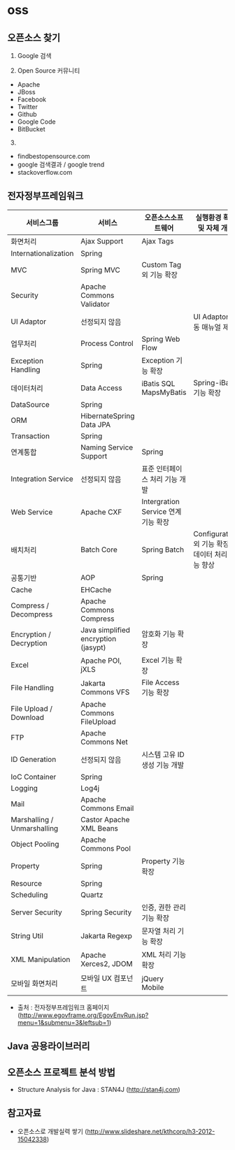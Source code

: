 # oss

## 오픈소스 찾기

1. Google 검색

2. Open Source 커뮤니티
  - Apache
  - JBoss
  - Facebook
  - Twitter
  - Github
  - Google Code
  - BitBucket

3. 
  - findbestopensource.com
  - google 검색결과 / google trend
  - stackoverflow.com
  
## 전자정부프레임워크

| 서비스그룹                  | 서비스                              | 오픈소스소프트웨어                  | 실행환경 확장 및 자체 개발                          |
|-----------------------------|-------------------------------------|-------------------------------------|-----------------------------------------------------|
| 화면처리                    | Ajax Support                        | Ajax Tags                           |                                                     |
| Internationalization        | Spring                              |                                     |                                                     |
| MVC                         | Spring MVC                          | Custom Tag 외 기능 확장             |                                                     |
| Security                    | Apache Commons Validator            |                                     |                                                     |
| UI Adaptor                  | 선정되지 않음                       |                                     | UI Adaptor 연동 매뉴얼 제공                         |
| 업무처리                    | Process Control                     | Spring Web Flow                     |                                                     |
| Exception Handling          | Spring                              | Exception 기능 확장                 |                                                     |
| 데이터처리                  | Data Access                         | iBatis SQL MapsMyBatis              | Spring-iBatis 기능 확장                             |
| DataSource                  | Spring                              |                                     |                                                     |
| ORM                         | HibernateSpring Data JPA            |                                     |                                                     |
| Transaction                 | Spring                              |                                     |                                                     |
| 연계통합                    | Naming Service Support              | Spring                              |                                                     |
| Integration Service         | 선정되지 않음                       | 표준 인터페이스 처리 기능 개발      |                                                     |
| Web Service                 | Apache CXF                          | Intergration Service 연계 기능 확장 |                                                     |
| 배치처리                    | Batch Core                          | Spring Batch                        | Configuration 외 기능 확장 및 데이터 처리 성능 향상 |
| 공통기반                    | AOP                                 | Spring                              |                                                     |
| Cache                       | EHCache                             |                                     |                                                     |
| Compress / Decompress       | Apache Commons Compress             |                                     |                                                     |
| Encryption / Decryption     | Java simplified encryption (jasypt) | 암호화 기능 확장                    |                                                     |
| Excel                       | Apache POI, jXLS                    | Excel 기능 확장                     |                                                     |
| File Handling               | Jakarta Commons VFS                 | File Access 기능 확장               |                                                     |
| File Upload / Download      | Apache Commons FileUpload           |                                     |                                                     |
| FTP                         | Apache Commons Net                  |                                     |                                                     |
| ID Generation               | 선정되지 않음                       | 시스템 고유 ID 생성 기능 개발       |                                                     |
| IoC Container               | Spring                              |                                     |                                                     |
| Logging                     | Log4j                               |                                     |                                                     |
| Mail                        | Apache Commons Email                |                                     |                                                     |
| Marshalling / Unmarshalling | Castor Apache XML Beans             |                                     |                                                     |
| Object Pooling              | Apache Commons Pool                 |                                     |                                                     |
| Property                    | Spring                              | Property 기능 확장                  |                                                     |
| Resource                    | Spring                              |                                     |                                                     |
| Scheduling                  | Quartz                              |                                     |                                                     |
| Server Security             | Spring Security                     | 인증, 권한 관리 기능 확장           |                                                     |
| String Util                 | Jakarta Regexp                      | 문자열 처리 기능 확장               |                                                     |
| XML Manipulation            | Apache Xerces2, JDOM                | XML 처리 기능 확장                  |                                                     |
| 모바일 화면처리             | 모바일 UX 컴포넌트                  | jQuery Mobile                       |                                                     |

- 출처 : 전자정부프레임워크 홈페이지 (http://www.egovframe.org/EgovEnvRun.jsp?menu=1&submenu=3&leftsub=1)

## Java 공용라이브러리


## 오픈소스 프로젝트 분석 방법

- Structure Analysis for Java : STAN4J (http://stan4j.com)

## 참고자료
 - 오픈소스로 개발실력 쌓기 (http://www.slideshare.net/kthcorp/h3-2012-15042338)
